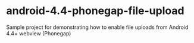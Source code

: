 android-4.4-phonegap-file-upload
================================

Sample project for demonstrating how to enable file uploads from Android 4.4+ webview (Phonegap)
